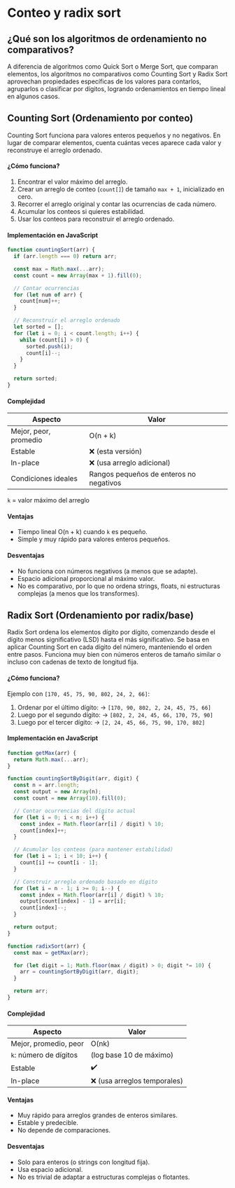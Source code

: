 # **Conteo y radix sort**  

## ¿Qué son los algoritmos de ordenamiento no comparativos?

A diferencia de algoritmos como Quick Sort o Merge Sort, que comparan elementos, los algoritmos no comparativos como Counting Sort y Radix Sort aprovechan propiedades específicas de los valores para contarlos, agruparlos o clasificar por dígitos, logrando ordenamientos en tiempo lineal en algunos casos.



## Counting Sort (Ordenamiento por conteo)

Counting Sort funciona para valores enteros pequeños y no negativos. En lugar de comparar elementos, cuenta cuántas veces aparece cada valor y reconstruye el arreglo ordenado.

#### ¿Cómo funciona?
1. Encontrar el valor máximo del arreglo.
2. Crear un arreglo de conteo (`count[]`) de tamaño `max + 1`, inicializado en cero.
3. Recorrer el arreglo original y contar las ocurrencias de cada número.
4. Acumular los conteos si quieres estabilidad.
5. Usar los conteos para reconstruir el arreglo ordenado.

#### Implementación en JavaScript
```js
function countingSort(arr) {
  if (arr.length === 0) return arr;

  const max = Math.max(...arr);
  const count = new Array(max + 1).fill(0);

  // Contar ocurrencias
  for (let num of arr) {
    count[num]++;
  }

  // Reconstruir el arreglo ordenado
  let sorted = [];
  for (let i = 0; i < count.length; i++) {
    while (count[i] > 0) {
      sorted.push(i);
      count[i]--;
    }
  }

  return sorted;
}
```

#### Complejidad

| Aspecto               | Valor                                   |
| --------------------- | --------------------------------------- |
| Mejor, peor, promedio | O(n + k)                                |
| Estable               | ❌ (esta versión)                        |
| In-place              | ❌ (usa arreglo adicional)               |
| Condiciones ideales   | Rangos pequeños de enteros no negativos |

`k` = valor máximo del arreglo

#### Ventajas
- Tiempo lineal O(n + k) cuando `k` es pequeño.
- Simple y muy rápido para valores enteros pequeños.    

#### Desventajas
- No funciona con números negativos (a menos que se adapte).
- Espacio adicional proporcional al máximo valor.
- No es comparativo, por lo que no ordena strings, floats, ni estructuras complejas (a menos que los transformes).



## Radix Sort (Ordenamiento por radix/base)

Radix Sort ordena los elementos dígito por dígito, comenzando desde el dígito menos significativo (LSD) hasta el más significativo.
Se basa en aplicar Counting Sort en cada dígito del número, manteniendo el orden entre pasos.
Funciona muy bien con números enteros de tamaño similar o incluso con cadenas de texto de longitud fija.

#### ¿Cómo funciona?
Ejemplo con `[170, 45, 75, 90, 802, 24, 2, 66]`:
1. Ordenar por el último dígito: → `[170, 90, 802, 2, 24, 45, 75, 66]`
2. Luego por el segundo dígito: → `[802, 2, 24, 45, 66, 170, 75, 90]`
3. Luego por el tercer dígito: → `[2, 24, 45, 66, 75, 90, 170, 802]`

#### Implementación en JavaScript
```js
function getMax(arr) {
  return Math.max(...arr);
}

function countingSortByDigit(arr, digit) {
  const n = arr.length;
  const output = new Array(n);
  const count = new Array(10).fill(0);

  // Contar ocurrencias del dígito actual
  for (let i = 0; i < n; i++) {
    const index = Math.floor(arr[i] / digit) % 10;
    count[index]++;
  }

  // Acumular los conteos (para mantener estabilidad)
  for (let i = 1; i < 10; i++) {
    count[i] += count[i - 1];
  }

  // Construir arreglo ordenado basado en dígito
  for (let i = n - 1; i >= 0; i--) {
    const index = Math.floor(arr[i] / digit) % 10;
    output[count[index] - 1] = arr[i];
    count[index]--;
  }

  return output;
}

function radixSort(arr) {
  const max = getMax(arr);

  for (let digit = 1; Math.floor(max / digit) > 0; digit *= 10) {
    arr = countingSortByDigit(arr, digit);
  }

  return arr;
}
```

#### Complejidad

| Aspecto                | Valor                       |
| ---------------------- | --------------------------- |
| Mejor, promedio, peor  | O(nk)                       |
| `k`: número de dígitos | (log base 10 de máximo)     |
| Estable                | ✔️                          |
| In-place               | ❌ (usa arreglos temporales) |

#### Ventajas
- Muy rápido para arreglos grandes de enteros similares.
- Estable y predecible.
- No depende de comparaciones.

#### Desventajas
- Solo para enteros (o strings con longitud fija).
- Usa espacio adicional.
- No es trivial de adaptar a estructuras complejas o flotantes.